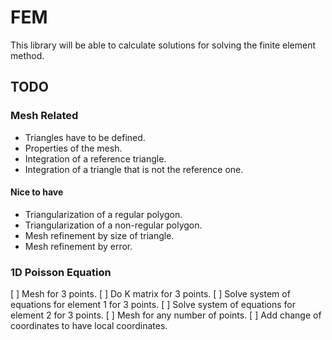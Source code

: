 # FEM
This library will be able to calculate solutions for solving the finite element method.

## TODO

### Mesh Related
- Triangles have to be defined.
- Properties of the mesh.
- Integration of a reference triangle.
- Integration of a triangle that is not the reference one.

#### Nice to have
- Triangularization of a regular polygon.
- Triangularization of a non-regular polygon.
- Mesh refinement by size of triangle.
- Mesh refinement by error.

### 1D Poisson Equation

[ ] Mesh for 3 points.
[ ] Do K matrix for 3 points.
[ ] Solve system of equations for element 1 for 3 points.
[ ] Solve system of equations for element 2 for 3 points.
[ ] Mesh for any number of points.
[ ] Add change of coordinates to have local coordinates.
